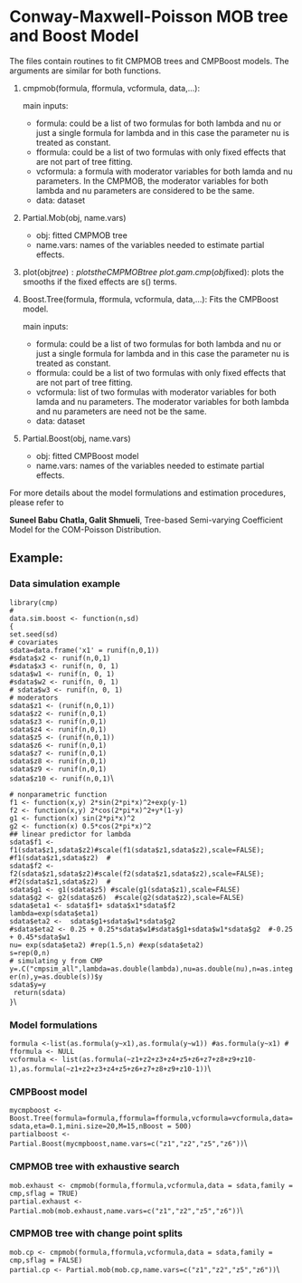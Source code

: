 
# Conway-Maxwell-Poisson MOB tree and Boost Model

The files contain routines to fit CMPMOB trees and CMPBoost models. The arguments are similar for both functions.

1.  cmpmob(formula, fformula, vcformula, data,...):
    
    main inputs: 
    - formula: could be a list of two formulas for both lambda and nu or just a single formula for lambda and in this case
    the parameter nu is treated as constant.
    - fformula: could be a list of two formulas with only fixed effects that are not part of tree fitting.
    - vcformula: a formula with moderator variables for both lamda and nu parameters. In the CMPMOB, the moderator variables for both lambda and nu parameters are considered to be the same.
    - data: dataset
    

2.  Partial.Mob(obj, name.vars)
    - obj: fitted CMPMOB tree 
    - name.vars: names of the variables needed to estimate partial effects.
    


3.  plot(obj$tree): plots the CMPMOB tree\
    plot.gam.cmp(obj$fixed): plots the smooths if the fixed effects are s() terms.
    
    

4.  Boost.Tree(formula, fformula, vcformula, data,...): 
      Fits the CMPBoost model.
      
    main inputs: 
    - formula: could be a list of two formulas for both lambda and nu or just a single formula for lambda and in this case
    the parameter nu is treated as constant.
    - fformula: could be a list of two formulas with only fixed effects that are not part of tree fitting.
    - vcformula: list of two formulas with moderator variables for both lamda and nu parameters. The moderator variables for both lambda and nu parameters are need not  be the same.
    - data: dataset



5.  Partial.Boost(obj, name.vars)
    - obj: fitted CMPBoost model 
    - name.vars: names of the variables needed to estimate partial effects.
    
    

For more details about the model formulations and estimation procedures, please refer to 

**Suneel Babu Chatla, Galit Shmueli**, Tree-based Semi-varying Coefficient Model for the COM-Poisson Distribution.


## Example:

###  Data simulation example
`library(cmp)`\
`#`\
  `data.sim.boost <- function(n,sd)`\
`{`\
  `set.seed(sd)`\
  `# covariates`\
  `sdata=data.frame('x1' = runif(n,0,1))`\
  `#sdata$x2 <- runif(n,0,1)`\
  `#sdata$x3 <- runif(n, 0, 1)`\
  `sdata$w1 <- runif(n, 0, 1)`\
  `#sdata$w2 <- runif(n, 0, 1)`\
  `# sdata$w3 <- runif(n, 0, 1)`\
  `# moderators`\
  `sdata$z1 <- (runif(n,0,1))`\
  `sdata$z2 <- runif(n,0,1)`\
  `sdata$z3 <- runif(n,0,1)`\
  `sdata$z4 <- runif(n,0,1)`\
  `sdata$z5 <- (runif(n,0,1))`\
  `sdata$z6 <- runif(n,0,1)`\
  `sdata$z7 <- runif(n,0,1)`\
  `sdata$z8 <- runif(n,0,1)`\
  `sdata$z9 <- runif(n,0,1)`\
  `sdata$z10 <- runif(n,0,1)`\
  
  `# nonparametric function`\
  `f1 <- function(x,y) 2*sin(2*pi*x)^2+exp(y-1)`\
  `f2 <- function(x,y) 2*cos(2*pi*x)^2+y*(1-y)`\
  `g1 <- function(x) sin(2*pi*x)^2`\
  `g2 <- function(x) 0.5*cos(2*pi*x)^2`\
  `## linear predictor for lambda`\
  `sdata$f1 <- f1(sdata$z1,sdata$z2)#scale(f1(sdata$z1,sdata$z2),scale=FALSE);  #f1(sdata$z1,sdata$z2)  #`\
  `sdata$f2 <- f2(sdata$z1,sdata$z2)#scale(f2(sdata$z1,sdata$z2),scale=FALSE); #f2(sdata$z1,sdata$z2)  #`\
  `sdata$g1 <- g1(sdata$z5) #scale(g1(sdata$z1),scale=FALSE)`\
  `sdata$g2 <- g2(sdata$z6)  #scale(g2(sdata$z2),scale=FALSE)`\
  `sdata$eta1 <- sdata$f1+ sdata$x1*sdata$f2`\
  `lambda=exp(sdata$eta1)`\
  `sdata$eta2 <-  sdata$g1+sdata$w1*sdata$g2`\
  `#sdata$eta2 <- 0.25 + 0.25*sdata$w1#sdata$g1+sdata$w1*sdata$g2  #-0.25 + 0.45*sdata$w1`\
  `nu= exp(sdata$eta2) #rep(1.5,n) #exp(sdata$eta2)`\
  `s=rep(0,n)`\
  `# simulating y from CMP`\
  `y=.C("cmpsim_all",lambda=as.double(lambda),nu=as.double(nu),n=as.integer(n),y=as.double(s))$y`\
  `sdata$y=y`\
  ` return(sdata)`\
`}`\


###  Model formulations

`formula <-list(as.formula(y~x1),as.formula(y~w1)) #as.formula(y~x1) #`\
`fformula <- NULL`\
`vcformula <- list(as.formula(~z1+z2+z3+z4+z5+z6+z7+z8+z9+z10-1),as.formula(~z1+z2+z3+z4+z5+z6+z7+z8+z9+z10-1))`\

  ### CMPBoost model
  
  `mycmpboost <- Boost.Tree(formula=formula,fformula=fformula,vcformula=vcformula,data=sdata,eta=0.1,mini.size=20,M=15,nBoost = 500)`\
  `partialboost <- Partial.Boost(mycmpboost,name.vars=c("z1","z2","z5","z6"))`\
  
  
  ### CMPMOB tree with exhaustive search
   
  `mob.exhaust <- cmpmob(formula,fformula,vcformula,data = sdata,family = cmp,sflag = TRUE)`\
  `partial.exhaust <- Partial.mob(mob.exhaust,name.vars=c("z1","z2","z5","z6"))`\
  
  ### CMPMOB tree with change point splits
   
  `mob.cp <- cmpmob(formula,fformula,vcformula,data = sdata,family = cmp,sflag = FALSE)`\
  `partial.cp <- Partial.mob(mob.cp,name.vars=c("z1","z2","z5","z6"))`\
  
  
  
